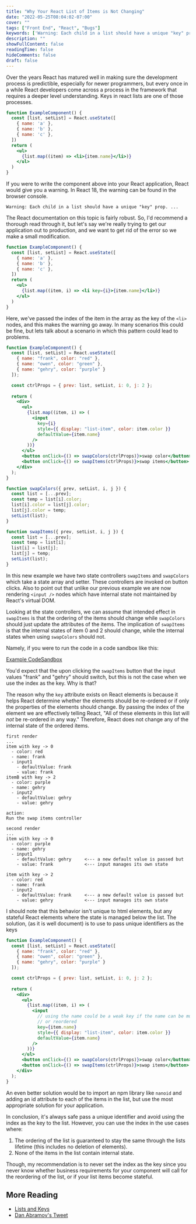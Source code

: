 ```yaml
---
title: "Why Your React List of Items is Not Changing"
date: "2022-05-25T08:04:02-07:00"
cover: ""
tags: ["Front End", "React", "Bugs"]
keywords: ['Warning: Each child in a list should have a unique "key" prop.', ""]
description: ""
showFullContent: false
readingTime: false
hideComments: false
draft: false
---
```


Over the years React has matured well in making sure the development process is predictible, especially for newer programmers, but every once in a while React developers come across a process in the framework that requires a deeper level understanding. Keys in react lists are one of those processes.

```jsx
function ExampleComponent() {
  const [list, setList] = React.useState([
    { name: 'a' }, 
    { name: 'b' }, 
    { name: 'c' }, 
  ])
  return (
    <ul>
      {list.map((item) => <li>{item.name}</li>)}
    </ul>
  )
}
```
If you were to write the component above into your React application, React would give you a warning. In React 18, the warning can be found in the browser console.

```Warning: Each child in a list should have a unique "key" prop. ...```

The React documentation on this topic is fairly robust. So, I'd recommend a thorough read through it, but let's say we're really trying to get our application out to production, and we want to get rid of the error so we make a small modification.

```jsx
function ExampleComponent() {
  const [list, setList] = React.useState([
    { name: 'a' }, 
    { name: 'b' }, 
    { name: 'c' }, 
  ])
  return (
    <ul>
      {list.map((item, i) => <li key={i}>{item.name}</li>)}
    </ul>
  )
}
```
Here, we've passed the index of the item in the array as the key of the `<li>` nodes, and this makes the warning go away. In many scenarios this could be fine, but lets talk about a scenario in which this pattern could lead to problems.

```jsx
function ExampleComponent() {
  const [list, setList] = React.useState([
    { name: "frank", color: "red" },
    { name: "owen", color: "green" },
    { name: "gehry", color: "purple" }
  ]);

  const ctrlProps = { prev: list, setList, i: 0, j: 2 };
  
  return (
    <div>
      <ul>
        {list.map((item, i) => (
          <input
            key={i}
            style={{ display: "list-item", color: item.color }}
            defaultValue={item.name}
          />
        ))}
      </ul>
      <button onClick={() => swapColors(ctrlProps)}>swap color</button>
      <button onClick={() => swapItems(ctrlProps)}>swap items</button>
    </div>
  );
}

function swapColors({ prev, setList, i, j }) {
  const list = [...prev];
  const temp = list[i].color;
  list[i].color = list[j].color;
  list[j].color = temp;
  setList(list);
}

function swapItems({ prev, setList, i, j }) {
  const list = [...prev];
  const temp = list[i];
  list[i] = list[j];
  list[j] = temp;
  setList(list);
}
```
In this new example we have two state controllers `swapItems` and `swapColors` which take a state array and setter. These controllers are invoked on button clicks. Also to point out that unlike our previous example we are now rendering `<input />` nodes which have internal state not maintained by React's virtual DOM.

Looking at the state controllers, we can assume that intended effect in `swapItems` is that the ordering of the items should change while `swapColors` should just update the attributes of the items. The implication of `swapItems` is that the internal states of item 0 and 2 should change, while the internal states when using `swapColors` should not. 

Namely, if you were to run the code in a code sandbox like this:

[Example CodeSandbox](https://codesandbox.io/s/elegant-ptolemy-xj5ysd?file=/src/ExampleComponent.js)

You'd expect that the upon clicking the `swapItems` button that the input values "frank" and "gehry" should switch, but this is not the case when we use the index as the key. Why is that?

The reason why the `key` attribute exists on React elements is because it helps React determine whether the elements should be re-ordered or if only the properties of the elements should change. By passing the index of the element we are effectively telling React, "All of these elements in this list will _not_ be re-ordered in any way." Therefore, React does not change any of the internal state of the ordered items.

```
first render
...
item with key -> 0
  - color: red
  - name: frank
  - input1 
    - defaultValue: frank
    - value: frank
itemB with key -> 2
  - color: purple
  - name: gehry
  - input2 
    - defaultValue: gehry
    - value: gehry

action: 
Run the swap items controller

second render
...
item with key -> 0
  - color: purple
  - name: gehry 
  - input1 
    - defaultValue: gehry     <--- a new default value is passed but
    - value: frank            <--- input manages its own state

item with key -> 2
  - color: red
  - name: frank
  - input2 
    - defaultValue: frank     <--- a new default value is passed but
    - value: gehry            <--- input manages its own state
```
I should note that this behavior isn't unique to html elements, but any stateful React elements where the state is managed below the list. The solution, (as it is well document) is to use to pass unique identifiers as the keys
```jsx
function ExampleComponent() {
  const [list, setList] = React.useState([
    { name: "frank", color: "red" },
    { name: "owen", color: "green" },
    { name: "gehry", color: "purple" }
  ]);

  const ctrlProps = { prev: list, setList, i: 0, j: 2 };
  
  return (
    <div>
      <ul>
        {list.map((item, i) => (
          <input
            // using the name could be a weak key if the name can be mutated
            // or reordered 
            key={item.name}
            style={{ display: "list-item", color: item.color }}
            defaultValue={item.name}
          />
        ))}
      </ul>
      <button onClick={() => swapColors(ctrlProps)}>swap color</button>
      <button onClick={() => swapItems(ctrlProps)}>swap items</button>
    </div>
  );
}
```
An even better solution would be to import an npm library like `nanoid` and adding an id attribute to each of the items in the list, but use the most appropriate solution for your application.

In conclusion, it's always safe pass a unique identifier and avoid using the index as the key to the list. However, you can use the index in the use cases where:
1. The ordering of the list is guaranteed to stay the same through the lists lifetime (this includes no deletion of elements).
2. None of the items in the list contain internal state.

Though, my recommendation is to never set the index as the key since you never know whether business requirements for your component will call for the reordering of the list, or if your list items become stateful.

## More Reading
- [Lists and Keys](https://reactjs.org/docs/lists-and-keys.html)
- [Dan Abramov's Tweet](https://twitter.com/dan_abramov/status/1415279090446204929?lang=en)